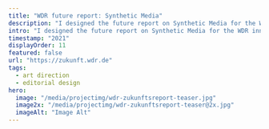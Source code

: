 ```yaml
---
title: "WDR future report: Synthetic Media"
description: "I designed the future report on Synthetic Media for the WDR innovation hub."
intro: "I designed the future report on Synthetic Media for the WDR innovation hub."
timestamp: "2021"
displayOrder: 11
featured: false
url: "https://zukunft.wdr.de"
tags:
  - art direction
  - editorial design
hero:
  image: "/media/projectimg/wdr-zukunftsreport-teaser.jpg"
  image2x: "/media/projectimg/wdr-zukunftsreport-teaser@2x.jpg"
  imageAlt: "Image Alt"
---
```

